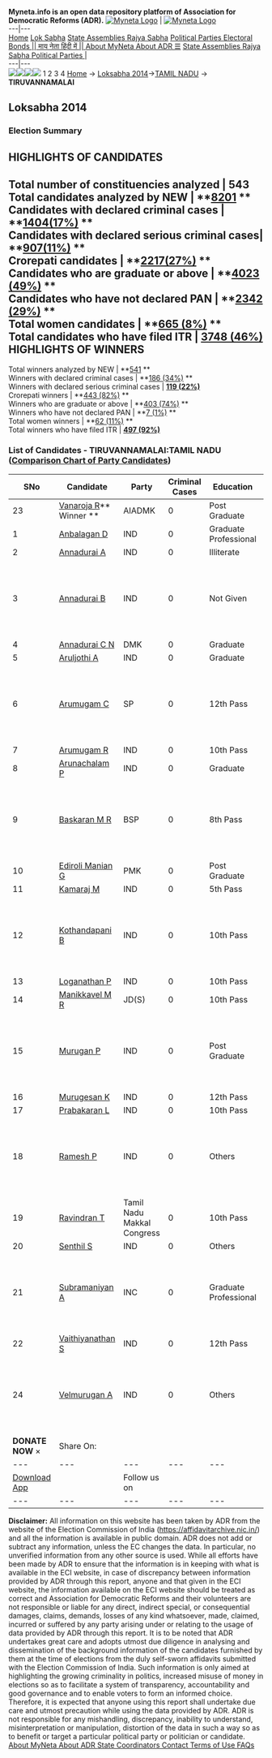 **Myneta.info is an open data repository platform of Association for Democratic Reforms (ADR).**
[![Myneta Logo](https://www.myneta.info/lib/img/myneta-logo.png)](https://www.myneta.info/) | [![Myneta Logo](https://www.myneta.info/lib/img/adr-logo.png)](https://adrindia.org)  
---|---  
[Home](https://www.myneta.info/) [Lok Sabha](https://www.myneta.info/#ls "Lok Sabha") [ State Assemblies ](https://www.myneta.info/#sa "State Assemblies") [Rajya Sabha](https://www.myneta.info/#rs "Rajya Sabha") [Political Parties ](https://www.myneta.info/party "Political Parties") [ Electoral Bonds ](https://www.myneta.info/electoral_bonds "Electoral Bonds") [ || माय नेता हिंदी में || ](https://translate.google.co.in/translate?prev=hp&hl=en&js=y&u=www.myneta.info&sl=en&tl=hi&history_state0=) [ About MyNeta ](https://adrindia.org/content/about-myneta) [ About ADR ](https://adrindia.org/about-adr/who-we-are) [☰](javascript:void\(0\))
[ State Assemblies ](https://www.myneta.info/#sa "State Assemblies") [ Rajya Sabha ](https://www.myneta.info/#rs "Rajya Sabha") [ Political Parties ](https://www.myneta.info/party "Political Parties")
|   
---|---  
![](https://www.myneta.info/lib/img/banner/banner-1.png)![](https://www.myneta.info/lib/img/banner/banner-2.png)![](https://www.myneta.info/lib/img/banner/banner-3.png)![](https://www.myneta.info/lib/img/banner/banner-4.png)
1  2  3  4 
[Home](https://www.myneta.info/) → [Loksabha 2014](https://www.myneta.info/ls2014/)→[TAMIL NADU](https://www.myneta.info/ls2014/index.php?action=show_constituencies&state_id=22) → **TIRUVANNAMALAI**
### 
## Loksabha 2014
###  Election Summary 
HIGHLIGHTS OF CANDIDATES  
---  
Total number of constituencies analyzed |  543   
Total candidates analyzed by NEW | **[8201](https://www.myneta.info/ls2014/index.php?action=summary&subAction=candidates_analyzed&sort=candidate#summary) **  
Candidates with declared criminal cases | **[1404(17%)](https://www.myneta.info/ls2014/index.php?action=summary&subAction=crime&sort=candidate#summary) **  
Candidates with declared serious criminal cases| **[907(11%)](https://www.myneta.info/ls2014/index.php?action=summary&subAction=serious_crime&sort=candidate#summary) **  
Crorepati candidates | **[2217(27%)](https://www.myneta.info/ls2014/index.php?action=summary&subAction=crorepati&sort=candidate#summary) **  
Candidates who are graduate or above | **[4023 (49%)](https://www.myneta.info/ls2014/index.php?action=summary&subAction=education&sort=candidate#summary) **  
Candidates who have not declared PAN | **[2342 (29%)](https://www.myneta.info/ls2014/index.php?action=summary&subAction=without_pan&sort=candidate#summary) **  
Total women candidates | **[665 (8%)](https://www.myneta.info/ls2014/index.php?action=summary&subAction=women_candidate&sort=candidate#summary) **  
Total candidates who have filed ITR | [**3748 (46%)**](https://www.myneta.info/ls2014/index.php?action=summary&subAction=filed_itr&sort=candidate#summary)  
HIGHLIGHTS OF WINNERS  
---  
Total winners analyzed by NEW | **[541](https://www.myneta.info/ls2014/index.php?action=summary&subAction=winner_analyzed&sort=candidate#summary) **  
Winners with declared criminal cases | **[186 (34%)](https://www.myneta.info/ls2014/index.php?action=summary&subAction=winner_crime&sort=candidate#summary) **  
Winners with declared serious criminal cases | **[119 (22%)](https://www.myneta.info/ls2014/index.php?action=summary&subAction=winner_serious_crime&sort=candidate#summary)**  
Crorepati winners | **[443 (82%)](https://www.myneta.info/ls2014/index.php?action=summary&subAction=winner_crorepati&sort=candidate#summary) **  
Winners who are graduate or above | **[403 (74%)](https://www.myneta.info/ls2014/index.php?action=summary&subAction=winner_education&sort=candidate#summary) **  
Winners who have not declared PAN | **[7 (1%)](https://www.myneta.info/ls2014/index.php?action=summary&subAction=winner_without_pan&sort=candidate#summary) **  
Total women winners | **[62 (11%)](https://www.myneta.info/ls2014/index.php?action=summary&subAction=winner_women&sort=candidate#summary) **  
Total winners who have filed ITR | [**497 (92%)**](https://www.myneta.info/ls2014/index.php?action=summary&subAction=winner_filed_itr&sort=candidate#summary)  
### List of Candidates - TIRUVANNAMALAI:TAMIL NADU ([Comparison Chart of Party Candidates](https://www.myneta.info/ls2014/comparisonchart.php?constituency_id=483))
SNo | Candidate| Party| Criminal Cases| Education| Age| Total Assets| Liabilities  
---|---|---|---|---|---|---|---  
23  | [Vanaroja R](https://www.myneta.info/ls2014/candidate.php?candidate_id=5429)** Winner ** | AIADMK | 0 | Post Graduate| 55 | Rs 37,00,000 ~ 37 Lacs+ | Rs 0 ~   
1  | [Anbalagan D](https://www.myneta.info/ls2014/candidate.php?candidate_id=5436) | IND | 0 | Graduate Professional| 38 | Rs 4,36,200 ~ 4 Lacs+ | Rs 0 ~   
2  | [Annadurai A](https://www.myneta.info/ls2014/candidate.php?candidate_id=5461) | IND | 0 | Illiterate| 45 | Rs 2,00,000 ~ 2 Lacs+ | Rs 0 ~   
3  | [Annadurai B](https://www.myneta.info/ls2014/candidate.php?candidate_id=5460) | IND | 0 | Not Given| 46 | ![](https://myneta.info/image_v2.php?myneta_folder=ls2014&candidate_id=5460&col=ta) | ![](https://myneta.info/image_v2.php?myneta_folder=ls2014&candidate_id=5460&col=lia)  
4  | [Annadurai C N](https://www.myneta.info/ls2014/candidate.php?candidate_id=5449) | DMK | 0 | Graduate| 41 | Rs 11,67,91,971 ~ 11 Crore+ | Rs 4,84,30,837 ~ 4 Crore+  
5  | [Aruljothi A](https://www.myneta.info/ls2014/candidate.php?candidate_id=5445) | IND | 0 | Graduate| 34 | Rs 1,25,000 ~ 1 Lacs+ | Rs 18,000 ~ 18 Thou+  
6  | [Arumugam C](https://www.myneta.info/ls2014/candidate.php?candidate_id=5456) | SP | 0 | 12th Pass| 38 | ![](https://myneta.info/image_v2.php?myneta_folder=ls2014&candidate_id=5456&col=ta) | ![](https://myneta.info/image_v2.php?myneta_folder=ls2014&candidate_id=5456&col=lia)  
7  | [Arumugam R](https://www.myneta.info/ls2014/candidate.php?candidate_id=5455) | IND | 0 | 10th Pass| 35 | Rs 15,33,000 ~ 15 Lacs+ | Rs 0 ~   
8  | [Arunachalam P](https://www.myneta.info/ls2014/candidate.php?candidate_id=5432) | IND | 0 | Graduate| 41 | Rs 8,79,897 ~ 8 Lacs+ | Rs 0 ~   
9  | [Baskaran M R](https://www.myneta.info/ls2014/candidate.php?candidate_id=5437) | BSP | 0 | 8th Pass| 49 | ![](https://myneta.info/image_v2.php?myneta_folder=ls2014&candidate_id=5437&col=ta) | ![](https://myneta.info/image_v2.php?myneta_folder=ls2014&candidate_id=5437&col=lia)  
10  | [Ediroli Manian G](https://www.myneta.info/ls2014/candidate.php?candidate_id=5431) | PMK | 0 | Post Graduate| 51 | Rs 66,95,071 ~ 66 Lacs+ | Rs 8,39,500 ~ 8 Lacs+  
11  | [Kamaraj M](https://www.myneta.info/ls2014/candidate.php?candidate_id=5427) | IND | 0 | 5th Pass| 44 | Rs 5,07,000 ~ 5 Lacs+ | Rs 0 ~   
12  | [Kothandapani B](https://www.myneta.info/ls2014/candidate.php?candidate_id=5434) | IND | 0 | 10th Pass| 35 | ![](https://myneta.info/image_v2.php?myneta_folder=ls2014&candidate_id=5434&col=ta) | ![](https://myneta.info/image_v2.php?myneta_folder=ls2014&candidate_id=5434&col=lia)  
13  | [Loganathan P](https://www.myneta.info/ls2014/candidate.php?candidate_id=5453) | IND | 0 | 10th Pass| 36 | Rs 1,80,000 ~ 1 Lacs+ | Rs 0 ~   
14  | [Manikkavel M R](https://www.myneta.info/ls2014/candidate.php?candidate_id=5444) | JD(S) | 0 | 10th Pass| 72 | Rs 10,30,000 ~ 10 Lacs+ | Rs 0 ~   
15  | [Murugan P](https://www.myneta.info/ls2014/candidate.php?candidate_id=5435) | IND | 0 | Post Graduate| 32 | ![](https://myneta.info/image_v2.php?myneta_folder=ls2014&candidate_id=5435&col=ta) | ![](https://myneta.info/image_v2.php?myneta_folder=ls2014&candidate_id=5435&col=lia)  
16  | [Murugesan K](https://www.myneta.info/ls2014/candidate.php?candidate_id=5440) | IND | 0 | 12th Pass| 51 | Rs 48,08,164 ~ 48 Lacs+ | Rs 0 ~   
17  | [Prabakaran L](https://www.myneta.info/ls2014/candidate.php?candidate_id=5446) | IND | 0 | 10th Pass| 33 | Rs 5,35,000 ~ 5 Lacs+ | Rs 0 ~   
18  | [Ramesh P](https://www.myneta.info/ls2014/candidate.php?candidate_id=5433) | IND | 0 | Others| 33 | ![](https://myneta.info/image_v2.php?myneta_folder=ls2014&candidate_id=5433&col=ta) | ![](https://myneta.info/image_v2.php?myneta_folder=ls2014&candidate_id=5433&col=lia)  
19  | [Ravindran T](https://www.myneta.info/ls2014/candidate.php?candidate_id=5459) | Tamil Nadu Makkal Congress | 0 | 10th Pass| 35 | Rs 2,80,000 ~ 2 Lacs+ | Rs 1,14,000 ~ 1 Lacs+  
20  | [Senthil S](https://www.myneta.info/ls2014/candidate.php?candidate_id=5428) | IND | 0 | Others| 33 | Rs 37,14,000 ~ 37 Lacs+ | Rs 0 ~   
21  | [Subramaniyan A](https://www.myneta.info/ls2014/candidate.php?candidate_id=5439) | INC | 0 | Graduate Professional| 55 | ![](https://myneta.info/image_v2.php?myneta_folder=ls2014&candidate_id=5439&col=ta) | ![](https://myneta.info/image_v2.php?myneta_folder=ls2014&candidate_id=5439&col=lia)  
22  | [Vaithiyanathan S](https://www.myneta.info/ls2014/candidate.php?candidate_id=5451) | IND | 0 | 12th Pass| 66 | Rs 11,20,000 ~ 11 Lacs+ | Rs 0 ~   
24  | [Velmurugan A](https://www.myneta.info/ls2014/candidate.php?candidate_id=5438) | IND | 0 | Others| 38 | ![](https://myneta.info/image_v2.php?myneta_folder=ls2014&candidate_id=5438&col=ta) | ![](https://myneta.info/image_v2.php?myneta_folder=ls2014&candidate_id=5438&col=lia)  
|  **DONATE NOW** × |  Share On:  | [](https://api.whatsapp.com/send?text=https%3A%2F%2Fmyneta.info%2Fpunjab2022%2Findex.php%3Faction%3Dshow_constituencies%26state_id%3D19) | [](https://www.facebook.com/sharer/sharer.php?u=https%3A%2F%2Fmyneta.info%2Fpunjab2022%2Findex.php%3Faction%3Dshow_constituencies%26state_id%3D19) | [](https://twitter.com/share?url=https%3A%2F%2Fmyneta.info%2Fpunjab2022%2Findex.php%3Faction%3Dshow_constituencies%26state_id%3D19)  
---|---|---|---|---  
| [ Download App ](https://play.google.com/store/apps/details?id=com.webrosoft.myneta1&pcampaignid=pcampaignidMKT-Other-global-all-co-prtnr-py-PartBadge-Mar2515-1) | [](https://play.google.com/store/apps/details?id=com.webrosoft.myneta1&pcampaignid=pcampaignidMKT-Other-global-all-co-prtnr-py-PartBadge-Mar2515-1) |  Follow us on  | [](https://www.facebook.com/adrindia.org/) | [](https://twitter.com/adrspeaks) | [](https://groups.google.com/g/national-election-watch?hl=en&pli=1) | [](https://www.instagram.com/adrspeaks/) | [](https://www.youtube.com/user/adrspeaks) | [](https://sharechat.com/profile/adrspeaks)  
---|---|---|---|---|---|---|---|---  
**Disclaimer:** All information on this website has been taken by ADR from the website of the Election Commission of India (https://affidavitarchive.nic.in/) and all the information is available in public domain. ADR does not add or subtract any information, unless the EC changes the data. In particular, no unverified information from any other source is used. While all efforts have been made by ADR to ensure that the information is in keeping with what is available in the ECI website, in case of discrepancy between information provided by ADR through this report, anyone and that given in the ECI website, the information available on the ECI website should be treated as correct and Association for Democratic Reforms and their volunteers are not responsible or liable for any direct, indirect special, or consequential damages, claims, demands, losses of any kind whatsoever, made, claimed, incurred or suffered by any party arising under or relating to the usage of data provided by ADR through this report. It is to be noted that ADR undertakes great care and adopts utmost due diligence in analysing and dissemination of the background information of the candidates furnished by them at the time of elections from the duly self-sworn affidavits submitted with the Election Commission of India. Such information is only aimed at highlighting the growing criminality in politics, increased misuse of money in elections so as to facilitate a system of transparency, accountability and good governance and to enable voters to form an informed choice. Therefore, it is expected that anyone using this report shall undertake due care and utmost precaution while using the data provided by ADR. ADR is not responsible for any mishandling, discrepancy, inability to understand, misinterpretation or manipulation, distortion of the data in such a way so as to benefit or target a particular political party or politician or candidate. 
[ About MyNeta ](https://adrindia.org/content/about-myneta) [ About ADR ](https://adrindia.org/about-adr/who-we-are) [ State Coordinators ](https://adrindia.org/about-adr/state-coordinators) [ Contact ](https://adrindia.org/contact-us) [ Terms of Use ](https://adrindia.org/content/adr-terms-use) [ FAQs ](https://adrindia.org/content/faqs)
